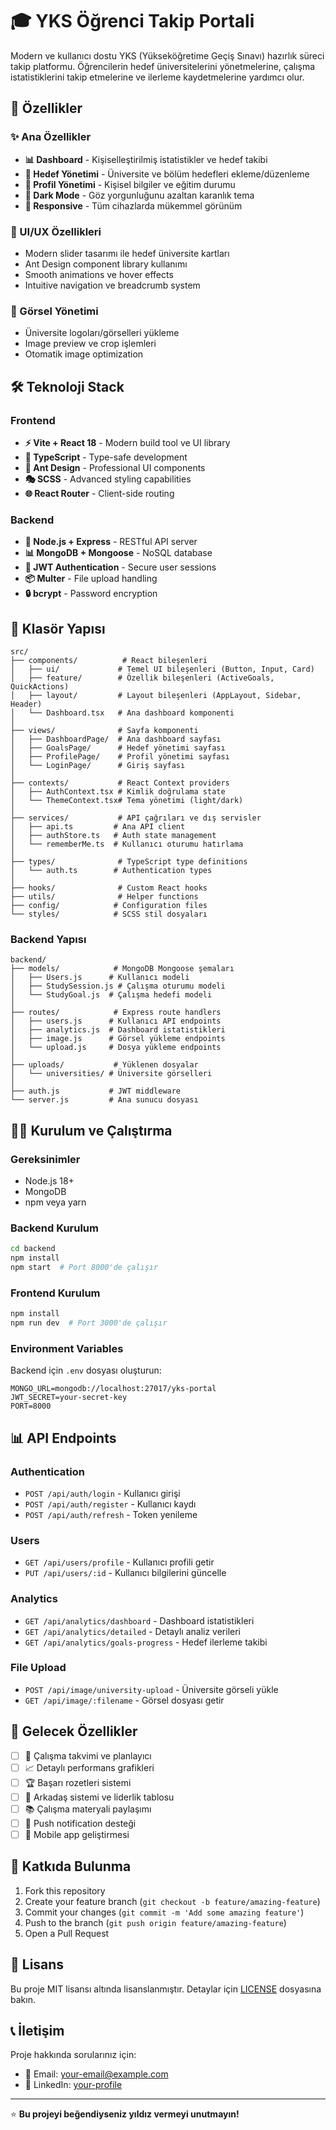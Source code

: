 # 🎓 YKS Öğrenci Takip Portali

Modern ve kullanıcı dostu YKS (Yükseköğretime Geçiş Sınavı) hazırlık süreci takip platformu. Öğrencilerin hedef üniversitelerini yönetmelerine, çalışma istatistiklerini takip etmelerine ve ilerleme kaydetmelerine yardımcı olur.

## 🚀 Özellikler

### ✨ Ana Özellikler
- **📊 Dashboard** - Kişiselleştirilmiş istatistikler ve hedef takibi
- **🎯 Hedef Yönetimi** - Üniversite ve bölüm hedefleri ekleme/düzenleme
- **👤 Profil Yönetimi** - Kişisel bilgiler ve eğitim durumu
- **🌙 Dark Mode** - Göz yorgunluğunu azaltan karanlık tema
- **📱 Responsive** - Tüm cihazlarda mükemmel görünüm

### 🎨 UI/UX Özellikleri
- Modern slider tasarımı ile hedef üniversite kartları
- Ant Design component library kullanımı
- Smooth animations ve hover effects
- Intuitive navigation ve breadcrumb system

### 📸 Görsel Yönetimi
- Üniversite logoları/görselleri yükleme
- Image preview ve crop işlemleri
- Otomatik image optimization

## 🛠️ Teknoloji Stack

### Frontend
- **⚡ Vite + React 18** - Modern build tool ve UI library
- **📘 TypeScript** - Type-safe development
- **🎨 Ant Design** - Professional UI components
- **🎭 SCSS** - Advanced styling capabilities
- **🌐 React Router** - Client-side routing

### Backend
- **🚀 Node.js + Express** - RESTful API server
- **📊 MongoDB + Mongoose** - NoSQL database
- **🔐 JWT Authentication** - Secure user sessions
- **📦 Multer** - File upload handling
- **🔒 bcrypt** - Password encryption

## 📁 Klasör Yapısı

```
src/
├── components/          # React bileşenleri
│   ├── ui/             # Temel UI bileşenleri (Button, Input, Card)
│   ├── feature/        # Özellik bileşenleri (ActiveGoals, QuickActions)
│   ├── layout/         # Layout bileşenleri (AppLayout, Sidebar, Header)
│   └── Dashboard.tsx   # Ana dashboard komponenti
│
├── views/              # Sayfa komponenti
│   ├── DashboardPage/  # Ana dashboard sayfası
│   ├── GoalsPage/      # Hedef yönetimi sayfası
│   ├── ProfilePage/    # Profil yönetimi sayfası
│   └── LoginPage/      # Giriş sayfası
│
├── contexts/           # React Context providers
│   ├── AuthContext.tsx # Kimlik doğrulama state
│   └── ThemeContext.tsx# Tema yönetimi (light/dark)
│
├── services/           # API çağrıları ve dış servisler
│   ├── api.ts         # Ana API client
│   ├── authStore.ts   # Auth state management
│   └── rememberMe.ts  # Kullanıcı oturumu hatırlama
│
├── types/              # TypeScript type definitions
│   └── auth.ts        # Authentication types
│
├── hooks/              # Custom React hooks
├── utils/              # Helper functions
├── config/            # Configuration files
└── styles/            # SCSS stil dosyaları
```

### Backend Yapısı
```
backend/
├── models/            # MongoDB Mongoose şemaları
│   ├── Users.js      # Kullanıcı modeli
│   ├── StudySession.js # Çalışma oturumu modeli
│   └── StudyGoal.js  # Çalışma hedefi modeli
│
├── routes/            # Express route handlers
│   ├── users.js      # Kullanıcı API endpoints
│   ├── analytics.js  # Dashboard istatistikleri
│   ├── image.js      # Görsel yükleme endpoints
│   └── upload.js     # Dosya yükleme endpoints
│
├── uploads/           # Yüklenen dosyalar
│   └── universities/ # Üniversite görselleri
│
├── auth.js           # JWT middleware
└── server.js         # Ana sunucu dosyası
```

## 🏃‍♂️ Kurulum ve Çalıştırma

### Gereksinimler
- Node.js 18+
- MongoDB
- npm veya yarn

### Backend Kurulum
```bash
cd backend
npm install
npm start  # Port 8000'de çalışır
```

### Frontend Kurulum
```bash
npm install
npm run dev  # Port 3000'de çalışır
```

### Environment Variables
Backend için `.env` dosyası oluşturun:
```env
MONGO_URL=mongodb://localhost:27017/yks-portal
JWT_SECRET=your-secret-key
PORT=8000
```

## 📊 API Endpoints

### Authentication
- `POST /api/auth/login` - Kullanıcı girişi
- `POST /api/auth/register` - Kullanıcı kaydı
- `POST /api/auth/refresh` - Token yenileme

### Users
- `GET /api/users/profile` - Kullanıcı profili getir
- `PUT /api/users/:id` - Kullanıcı bilgilerini güncelle

### Analytics
- `GET /api/analytics/dashboard` - Dashboard istatistikleri
- `GET /api/analytics/detailed` - Detaylı analiz verileri
- `GET /api/analytics/goals-progress` - Hedef ilerleme takibi

### File Upload
- `POST /api/image/university-upload` - Üniversite görseli yükle
- `GET /api/image/:filename` - Görsel dosyası getir

## 🎯 Gelecek Özellikler

- [ ] 📅 Çalışma takvimi ve planlayıcı
- [ ] 📈 Detaylı performans grafikleri
- [ ] 🏆 Başarı rozetleri sistemi
- [ ] 👥 Arkadaş sistemi ve liderlik tablosu
- [ ] 📚 Çalışma materyali paylaşımı
- [ ] 🔔 Push notification desteği
- [ ] 📱 Mobile app geliştirmesi

## 🤝 Katkıda Bulunma

1. Fork this repository
2. Create your feature branch (`git checkout -b feature/amazing-feature`)
3. Commit your changes (`git commit -m 'Add some amazing feature'`)
4. Push to the branch (`git push origin feature/amazing-feature`)
5. Open a Pull Request

## 📝 Lisans

Bu proje MIT lisansı altında lisanslanmıştır. Detaylar için [LICENSE](LICENSE) dosyasına bakın.

## 📞 İletişim

Proje hakkında sorularınız için:
- 📧 Email: [your-email@example.com](mailto:your-email@example.com)
- 💼 LinkedIn: [your-profile](https://linkedin.com/in/your-profile)

---

⭐ **Bu projeyi beğendiyseniz yıldız vermeyi unutmayın!**